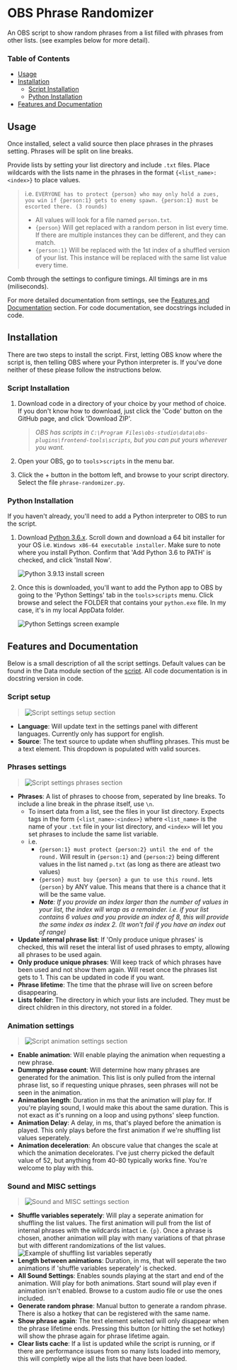 # OBS Phrase Randomizer

An OBS script to show random phrases from a list filled with phrases from other lists. (see examples below for more detail).

### Table of Contents

- [Usage](#usage)
- [Installation](#installation)
	- [Script Installation](#script-installation)
	- [Python Installation](#python-installation)
- [Features and Documentation](#features-and-documentation)

## Usage

Once installed, select a valid source then place phrases in the phrases setting. Phrases will be split on line breaks.

Provide lists by setting your list directory and include `.txt` files. Place wildcards with the lists name in the phrases in the format `{<list_name>:<index>}` to place values.

> i.e. `EVERYONE has to protect {person} who may only hold a zues, you win if {person:1} gets to enemy spawn. {person:1} must be escorted there. (3 rounds)`
>
> - All values will look for a file named `person.txt`.
> - `{person}` Will get replaced with a random person in list every time. If there are multiple instances they can be different, and they can match.
> - `{person:1}` Will be replaced with the 1st index of a shuffled version of your list. This instance will be replaced with the same list value every time.

Comb through the settings to configure timings. All timings are in ms (miliseconds).

For more detailed documentation from settings, see the [Features and Documentation](#features-and-documentation) section. For code documentation, see docstrings included in code.
## Installation

There are two steps to install the script. First, letting OBS know where the script is, then telling OBS where your Python interpreter is. If you've done neither of these please follow the instructions below.

### Script Installation

1. Download code in a directory of your choice by your method of choice. If you don't know how to download, just click the 'Code' button on the GitHub page, and click 'Download ZIP'.

	> *OBS has scripts in `C:\Program Files\obs-studio\data\obs-plugins\frontend-tools\scripts`, but you can put yours wherever you want.*

2. Open your OBS, go to `tools`>`scripts` in the menu bar.

3. Click the + button in the bottom left, and browse to your script directory. Select the file `phrase-randomizer.py`.

### Python Installation

If you haven't already, you'll need to add a Python interpreter to OBS to run the script.

1. Download [Python 3.6.x](https://www.python.org/downloads/release/python-368/). Scroll down and download a 64 bit installer for your OS i.e. `Windows x86-64 executable installer`. Make sure to note where you install Python. Confirm that 'Add Python 3.6 to PATH' is checked, and click 'Install Now'.

	![Python 3.9.13 install screen](docs/pythonInstall.png)

2. Once this is downloaded, you'll want to add the Python app to OBS by going to the 'Python Settings' tab in the `tools`>`scripts` menu. Click browse and select the FOLDER that contains your `python.exe` file. In my case, it's in my local AppData folder.

	![Python Settings screen example](docs/pythonSettings.png)


## Features and Documentation

Below is a small description of all the script settings. Default values can be found in the Data module section of the [script](phrase-randomizer.py). All code documentation is in docstring version in code.


### Script setup

> ![Script settings setup section](docs/section_setup.png)

 - __Language__: Will update text in the settings panel with different languages. Currently only has support for english.
 - __Source__: The text source to update when shuffling phrases. This must be a text element. This dropdown is populated with valid sources.

### Phrases settings

> ![Script settings phrases section](docs/section_phrases.png)

- __Phrases__: A list of phrases to choose from, seperated by line breaks. To include a line break in the phrase itself, use `\n`.
	- To insert data from a list, see the files in your list directory. Expects tags in the form `{<list_name>:<index>}` where `<list_name>` is the name of your `.txt` file in your list directory, and `<index>` will let you set phrases to include the same list variable.
	- i.e.
		- `{person:1} must protect {person:2} until the end of the round.` Will result in `{person:1}` and `{person:2}` being different values in the list named `p.txt` (as long as there are atleast two values)
		- `{person} must buy {person} a gun to use this round.` lets `{person}` by ANY value. This means that there is a chance that it will be the same value.
		- *__Note__: If you provide an index larger than the number of values in your list, the index will wrap as a remainder. i.e. if your list contains 6 values and you provide an index of 8, this will provide the same index as index 2. (It won't fail if you have an index out of range)*
- __Update internal phrase list__: If 'Only produce unique phrases' is checked, this will reset the interal list of used phrases to empty, allowing all phrases to be used again.
- __Only produce unique phrases__: Will keep track of which phrases have been used and not show them again. Will reset once the phrases list gets to 1. This can be updated in code if you want.
- __Phrase lifetime__: The time that the phrase will live on screen before disappearing.
- __Lists folder__: The directory in which your lists are included. They must be direct children in this directory, not stored in a folder.

### Animation settings

> ![Script animation settings section](docs/section_animation.png)

- __Enable animation__: Will enable playing the animation when requesting a new phrase.
- __Dummpy phrase count__: Will determine how many phrases are generated for the animation. This list is only pulled from the internal phrase list, so if requesting unique phrases, seen phrases will not be seen in the animation.
- __Animation length__: Duration in ms that the animation will play for. If you're playing sound, I would make this about the same duration. This is not exact as it's running on a loop and using pythons' sleep function.
- __Animation Delay__: A delay, in ms, that's played before the animation is played. This only plays before the first animation if we're shuffling list values seperately.
- __Animation deceleration__: An obscure value that changes the scale at which the animation decelorates. I've just cherry picked the default value of 52, but anything from 40-80 typically works fine. You're welcome to play with this.

### Sound and MISC settings

> ![Sound and MISC settings section](docs/section_sound_and_misc.png)

- __Shuffle variables seperately__: Will play a seperate animation for shuffling the list values. The first animation will pull from the list of internal phrases with the wildcards intact i.e. `{p}`. Once a phrase is chosen, another animation will play with many variations of that phrase but with different randomizations of the list values.
	![Example of shuffling list variables seperatly](docs/seperate_variables_example.gif)
- __Length between animations__: Duration, in ms, that will seperate the two animations if 'shuffle variables seperately' is checked.
- __All Sound Settings__: Enables sounds playing at the start and end of the animation. Will play for both animations. Start sound will play even if animation isn't enabled. Browse to a custom audio file or use the ones included.
- __Generate random phrase__: Manual button to generate a random phrase. There is also a hotkey that can be registered with the same name.
- __Show phrase again__: The text element selected will only disappear when the phrase lifetime ends. Pressing this button (or hitting the set hotkey) will show the phrase again for phrase lifetime again.
- __Clear lists cache__: If a list is updated while the script is running, or if there are performance issues from so many lists loaded into memory, this will completly wipe all the lists that have been loaded.